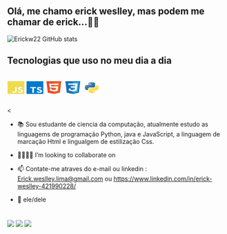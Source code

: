 
## Olá, me chamo erick weslley, mas podem me chamar de erick...🤙🏾

![Erickw22 GitHub stats](https://github-readme-stats.vercel.app/api?username=Erickw22&show_icons=true&theme=dark)

## Tecnologias que uso no meu dia a dia

<div style="display: inline_block"><br>
  <img align="center" alt="Rafa-Js" height="30" width="40" src="https://raw.githubusercontent.com/devicons/devicon/master/icons/javascript/javascript-plain.svg">
  <img align="center" alt="Rafa-Ts" height="30" width="40" src="https://raw.githubusercontent.com/devicons/devicon/master/icons/typescript/typescript-plain.svg">
  <img align="center" alt="Rafa-HTML" height="30" width="40" src="https://raw.githubusercontent.com/devicons/devicon/master/icons/html5/html5-original.svg">
  <img align="center" alt="Rafa-CSS" height="30" width="40" src="https://raw.githubusercontent.com/devicons/devicon/master/icons/css3/css3-original.svg">
  <img align="center" alt="Rafa-Python" height="30" width="40" src="https://raw.githubusercontent.com/devicons/devicon/master/icons/python/python-original.svg">
</div>
  
##


<
- 📚 Sou estudante de ciencia da computação, atualmente estudo as linguagems de programação Python, java e JavaScript, a linguagem de marcação Html e lingualgem de estilização Css.

- 🫱🏻‍🫲🏾 I’m looking to collaborate on

- 📫 Contate-me atraves do e-mail ou linkedin : Erick.weslley.lima@gmail.com ou https://www.linkedin.com/in/erick-weslley-421990228/

- 🙂 ele/dele
#


<div> 
  <a href="https://instagram.com/erick_h87" target="_blank"><img src="https://img.shields.io/badge/-Instagram-%23E4405F?style=for-the-badge&logo=instagram&logoColor=white" target="_blank"></a>
</a> <a href = "mailto:erick.weslley.lima@gmail.com"><img src="https://img.shields.io/badge/-Gmail-%23333?style=for-the-badge&logo=gmail&logoColor=white" target="_blank"></a>
  <a href="https://www.linkedin.com/in/erick-weslley-421990228" target="_blank"><img src="https://img.shields.io/badge/-LinkedIn-%230077B5?style=for-the-badge&logo=linkedin&logoColor=white" target="_blank"></a> 
</div>
